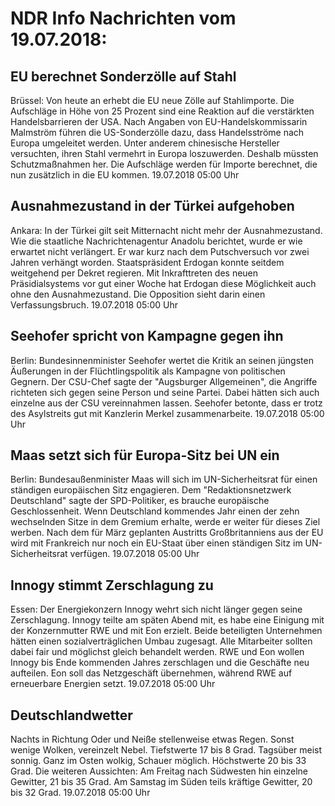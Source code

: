 # NDR Info Nachrichten vom 19.07.2018:


## EU berechnet Sonderzölle auf Stahl
Brüssel: Von heute an erhebt die EU neue Zölle auf Stahlimporte. Die Aufschläge in Höhe von 25 Prozent sind eine Reaktion auf die verstärkten Handelsbarrieren der USA. Nach Angaben von EU-Handelskommissarin Malmström führen die US-Sonderzölle dazu, dass Handelsströme nach Europa umgeleitet werden. Unter anderem chinesische Hersteller versuchten, ihren Stahl vermehrt in Europa loszuwerden. Deshalb müssten Schutzmaßnahmen her. Die Aufschläge werden für Importe berechnet, die nun zusätzlich in die EU kommen. 19.07.2018 05:00 Uhr 

## Ausnahmezustand in der Türkei aufgehoben
Ankara: In der Türkei gilt seit Mitternacht nicht mehr der Ausnahmezustand. Wie die staatliche Nachrichtenagentur Anadolu berichtet, wurde er wie erwartet nicht verlängert. Er war kurz nach dem Putschversuch vor zwei Jahren verhängt worden. Staatspräsident Erdogan konnte seitdem weitgehend per Dekret regieren. Mit Inkrafttreten des neuen Präsidialsystems vor gut einer Woche hat Erdogan diese Möglichkeit auch ohne den Ausnahmezustand. Die Opposition sieht darin einen Verfassungsbruch. 19.07.2018 05:00 Uhr 

## Seehofer spricht von Kampagne gegen ihn
Berlin: Bundesinnenminister Seehofer wertet die Kritik an seinen jüngsten Äußerungen in der Flüchtlingspolitik als Kampagne von politischen Gegnern. Der CSU-Chef sagte der "Augsburger Allgemeinen",  die Angriffe richteten sich gegen seine Person und seine Partei. Dabei hätten sich auch einzelne aus der CSU vereinnahmen lassen. Seehofer betonte, dass er trotz des Asylstreits gut mit Kanzlerin Merkel zusammenarbeite. 19.07.2018 05:00 Uhr 

## Maas setzt sich für Europa-Sitz bei UN ein
Berlin: Bundesaußenminister Maas will sich im UN-Sicherheitsrat für einen ständigen europäischen Sitz engagieren. Dem "Redaktionsnetzwerk Deutschland" sagte der SPD-Politiker, es brauche europäische Geschlossenheit. Wenn Deutschland kommendes Jahr einen der zehn wechselnden Sitze in dem Gremium erhalte, werde er weiter für dieses Ziel werben. Nach dem für März geplanten Austritts Großbritanniens aus der EU wird mit Frankreich nur noch ein EU-Staat über einen ständigen Sitz im UN-Sicherheitsrat verfügen. 19.07.2018 05:00 Uhr 

## Innogy stimmt Zerschlagung zu
Essen: Der Energiekonzern Innogy wehrt sich nicht länger gegen seine Zerschlagung. Innogy teilte am späten Abend mit, es habe eine Einigung mit der Konzernmutter RWE und mit Eon erzielt. Beide beteiligten Unternehmen hätten einen sozialverträglichen Umbau zugesagt. Alle Mitarbeiter sollten dabei fair und möglichst gleich behandelt werden. RWE und Eon wollen Innogy bis Ende kommenden Jahres zerschlagen und die Geschäfte neu aufteilen. Eon soll das Netzgeschäft übernehmen, während RWE auf erneuerbare Energien setzt. 19.07.2018 05:00 Uhr 

## Deutschlandwetter
Nachts in Richtung Oder und Neiße stellenweise etwas Regen. Sonst wenige Wolken, vereinzelt Nebel. Tiefstwerte 17 bis 8 Grad. Tagsüber meist sonnig. Ganz im Osten wolkig, Schauer möglich. Höchstwerte 20 bis 33 Grad. Die weiteren Aussichten: Am Freitag nach Südwesten hin einzelne Gewitter, 21 bis 35 Grad. Am Samstag im Süden teils kräftige Gewitter, 20 bis 32 Grad. 19.07.2018 05:00 Uhr 
